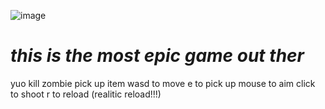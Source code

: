 ![image](https://github.com/Ultimopo/Real-Tournament/assets/146350511/33cb5635-ebc8-45ae-a831-02f252e602bc)
# *this is the most epic game out ther*

yuo kill zombie
pick up item
wasd to move
e to pick up
mouse to aim
click to shoot
r to reload (realitic reload!!!)
## 
